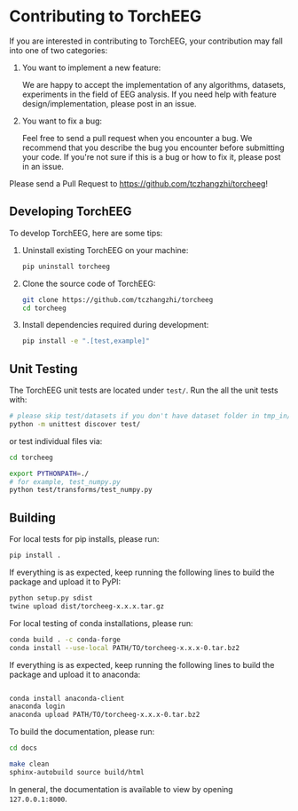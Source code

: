 # Contributing to TorchEEG

If you are interested in contributing to TorchEEG, your contribution may fall into one of two categories:

1. You want to implement a new feature:
     
     We are happy to accept the implementation of any algorithms, datasets, experiments in the field of EEG analysis. If you need help with feature design/implementation, please post in an issue.
2. You want to fix a bug:
     
     Feel free to send a pull request when you encounter a bug. We recommend that you describe the bug you encounter before submitting your code. If you're not sure if this is a bug or how to fix it, please post in an issue.

Please send a Pull Request to https://github.com/tczhangzhi/torcheeg!

## Developing TorchEEG

To develop TorchEEG, here are some tips:

1. Uninstall existing TorchEEG on your machine:

   ```bash
   pip uninstall torcheeg
   ```
   
2. Clone the source code of TorchEEG:

   ```bash
   git clone https://github.com/tczhangzhi/torcheeg
   cd torcheeg
   ```

4. Install dependencies required during development:

   ```bash
   pip install -e ".[test,example]"
   ```


## Unit Testing

The TorchEEG unit tests are located under `test/`. Run the all the unit tests with:

```bash
# please skip test/datasets if you don't have dataset folder in tmp_in/
python -m unittest discover test/
```

or test individual files via:

```bash
cd torcheeg

export PYTHONPATH=./
# for example, test_numpy.py
python test/transforms/test_numpy.py
```

## Building

For local tests for pip installs, please run:

```bash
pip install .
```

If everything is as expected, keep running the following lines to build the package and upload it to PyPI:

```bash
python setup.py sdist
twine upload dist/torcheeg-x.x.x.tar.gz
```

For local testing of conda installations, please run:

```bash
conda build . -c conda-forge
conda install --use-local PATH/TO/torcheeg-x.x.x-0.tar.bz2
```

If everything is as expected, keep running the following lines to build the package and upload it to anaconda:

```bash

conda install anaconda-client
anaconda login
anaconda upload PATH/TO/torcheeg-x.x.x-0.tar.bz2
```

To build the documentation, please run:

```bash
cd docs

make clean
sphinx-autobuild source build/html
```

In general, the documentation is available to view by opening `127.0.0.1:8000`.